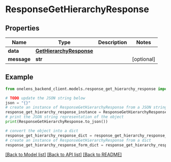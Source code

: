 # ResponseGetHierarchyResponse


## Properties

Name | Type | Description | Notes
------------ | ------------- | ------------- | -------------
**data** | [**GetHierarchyResponse**](GetHierarchyResponse.md) |  | 
**message** | **str** |  | [optional] 

## Example

```python
from onelens_backend_client.models.response_get_hierarchy_response import ResponseGetHierarchyResponse

# TODO update the JSON string below
json = "{}"
# create an instance of ResponseGetHierarchyResponse from a JSON string
response_get_hierarchy_response_instance = ResponseGetHierarchyResponse.from_json(json)
# print the JSON string representation of the object
print(ResponseGetHierarchyResponse.to_json())

# convert the object into a dict
response_get_hierarchy_response_dict = response_get_hierarchy_response_instance.to_dict()
# create an instance of ResponseGetHierarchyResponse from a dict
response_get_hierarchy_response_form_dict = response_get_hierarchy_response.from_dict(response_get_hierarchy_response_dict)
```
[[Back to Model list]](../README.md#documentation-for-models) [[Back to API list]](../README.md#documentation-for-api-endpoints) [[Back to README]](../README.md)


